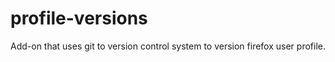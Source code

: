 # profile-versions #

Add-on that uses git to version control system to version firefox user profile.
